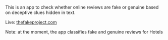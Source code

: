 This is an app to check whether online reviews are fake or genuine based on deceptive clues hidden in text.

Live: [thefakeproject.com](www.thefakeproject.com)

Note: at the moment, the app classifies fake and genuine reviews for Hotels